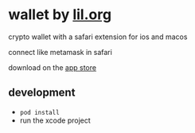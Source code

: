 # wallet by [lil.org](https://lil.org)
crypto wallet with a safari extension for ios and macos

connect like metamask in safari

download on the [app store](https://tokenary.io/get)

## development

* `pod install`
* run the xcode project
